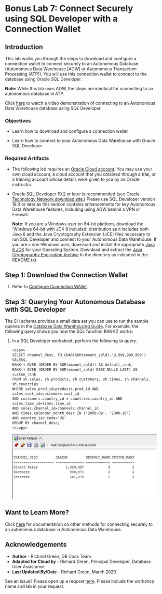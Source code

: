 
<!-- Updated March, 2020 -->

# Bonus Lab 7: Connect Securely using SQL Developer with a Connection Wallet


## Introduction

This lab walks you through the steps to download and configure a connection wallet to connect securely to an Autonomous Database (Autonomous Data Warehouse [ADW] or Autonomous Transaction Processing [ATP]). You will use this connection wallet to connect to the database using Oracle SQL Developer.

**Note:** While this lab uses ADW, the steps are identical for connecting to an autonomous database in ATP.

Click [here](https://www.youtube.com/watch?v=PHQqbUX4T50&autoplay=0&html5=1) to watch a video demonstration of connecting to an Autonomous Data Warehouse database using SQL Developer.

### Objectives

-   Learn how to download and configure a connection wallet

-   Learn how to connect to your Autonomous Data Warehouse with Oracle SQL Developer

### Required Artifacts

-   The following lab requires an <a href="https://www.oracle.com/cloud/free/" target="\_blank">Oracle Cloud account</a>. You may use your own cloud account, a cloud account that you obtained through a trial, or a training account whose details were given to you by an Oracle instructor.

-   Oracle SQL Developer 19.2 or later is recommended (see <a href="http://www.oracle.com/technetwork/developer-tools/sql-developer/downloads/index.html" target="\_blank">Oracle Technology Network download site.</a>)
    Please use SQL Developer version 18.3 or later as this version contains enhancements for key Autonomous Data Warehouse features, including using ADW behind a VPN or Firewall.

    **Note:** If you are a Windows user on 64-bit platform, download the 'Windows 64-bit with JDK 8 included' distribution as it includes both Java 8 and the Java Cryptography Extension (JCE) files necessary to run SQL Developer and connect to your Autonomous Data Warehouse.
    If you are a non-Windows user, download and install the appropriate [Java 8 JDK](http://www.oracle.com/technetwork/java/javase/downloads/jdk8-downloads-2133151.html) for your Operating System. Download and extract the [Java Cryptography Encryption Archive](http://www.oracle.com/technetwork/java/javase/downloads/jce8-download-2133166.html) to the directory as indicated in the README.txt.

## Step 1: Download the Connection Wallet

1. Refer to [Configure Connection WAllet](../adw-configure-connection-wallet/adw-configure-connection-wallet.md)

## Step 3: Querying Your Autonomous Database with SQL Developer

The SH schema provides a small data set you can use to run the sample queries in the <a href="https://docs.oracle.com/en/database/oracle/oracle-database/19/dwhsg/sql-analysis-reporting-data-warehouses.html#GUID-1D8E3429-735B-409C-BD16-54004964D89B" target="\_blank">Database Data Warehousing Guide</a>. For example, the following query shows you how the SQL function RANK() works:

1. In a SQL Developer worksheet, perform the following `SH` query.

    ````
    <copy>
    SELECT channel_desc, TO_CHAR(SUM(amount_sold),'9,999,999,999') SALES$,
    RANK() OVER (ORDER BY SUM(amount_sold)) AS default_rank,
    RANK() OVER (ORDER BY SUM(amount_sold) DESC NULLS LAST) AS custom_rank
    FROM sh.sales, sh.products, sh.customers, sh.times, sh.channels, sh.countries
    WHERE sales.prod_id=products.prod_id AND sales.cust_id=customers.cust_id
    AND customers.country_id = countries.country_id AND sales.time_id=times.time_id
    AND sales.channel_id=channels.channel_id
    AND times.calendar_month_desc IN ('2000-09', '2000-10')
    AND country_iso_code='US'
    GROUP BY channel_desc;
    </copy>
    ````
    ![](./images/sh-query-results.jpg " ")

## Want to Learn More?

Click [here](https://docs.oracle.com/en/cloud/paas/autonomous-data-warehouse-cloud/user/connect-data-warehouse.html#GUID-94719269-9218-4FAF-870E-6F0783E209FD) for documentation on other methods for connecting securely to an autonomous database in Autonomous Data Warehouse.

## Acknowledgements

- **Author** - Richard Green, DB Docs Team
- **Adapted for Cloud by** - Richard Green, Principal Developer, Database User Assistance
- **Last Updated By/Date** - Richard Green, March 2020

See an issue?  Please open up a request [here](https://github.com/oracle/learning-library/issues).   Please include the workshop name and lab in your request.

